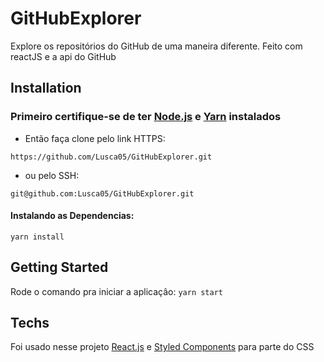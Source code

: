 # GitHubExplorer
Explore os repositórios do GitHub de uma maneira diferente. Feito com reactJS e a api do GitHub

## Installation
### Primeiro certifique-se de ter [Node.js](https://nodejs.org/en/download/package-manager/) e [Yarn](https://classic.yarnpkg.com/en/docs/install/) instalados</br>
- Então faça clone pelo link HTTPS:</br>
<p><code>https://github.com/Lusca05/GitHubExplorer.git</code></p>

 - ou pelo SSH:</br>
<p><code>git@github.com:Lusca05/GitHubExplorer.git</code></p>

#### Instalando as Dependencias:
<code>yarn install</code>

## Getting Started
Rode o comando pra iniciar a aplicaçâo:
<code>yarn start</code>

## Techs
Foi usado nesse projeto [React.js](https://pt-br.reactjs.org/) e [Styled Components](https://styled-components.com/) para parte do CSS 
